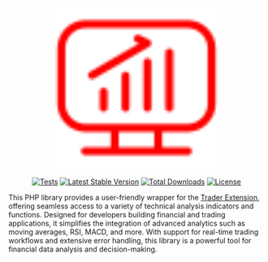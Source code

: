 <p align="center">
<img src="https://raw.githubusercontent.com/timirey/trader-php/main/.github/logo-red.svg" alt="Trader PHP" width="320">
</p>


<p align="center">
<a href="https://github.com/timirey/trader-php/actions"><img src="https://github.com/timirey/trader-php/actions/workflows/tests.yml/badge.svg" alt="Tests"></a>
<a href="https://packagist.org/packages/timirey/trader-php"><img src="https://img.shields.io/packagist/v/timirey/trader-php" alt="Latest Stable Version"></a>
<a href="https://packagist.org/packages/timirey/trader-php"><img src="https://img.shields.io/packagist/dt/timirey/trader-php" alt="Total Downloads"></a>
<a href="https://packagist.org/packages/timirey/trader-php"><img src="https://img.shields.io/packagist/l/timirey/trader-php" alt="License"></a>
</p>

This PHP library provides a user-friendly wrapper for the [Trader Extension](https://www.php.net/manual/en/book.trader.php), offering seamless access to a variety of technical analysis indicators and functions. Designed for developers building financial and trading applications, it simplifies the integration of advanced analytics such as moving averages, RSI, MACD, and more. With support for real-time trading workflows and extensive error handling, this library is a powerful tool for financial data analysis and decision-making.
